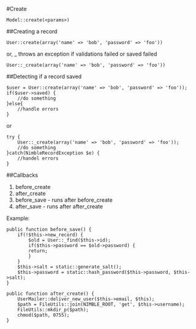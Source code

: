 #Create

	Model::create(<params>)

##Creating a record

	User::create(array('name' => 'bob', 'password' => 'foo'))
	
or, _ throws an exception if validations failed or saved failed

	User::_create(array('name' => 'bob', 'password' => 'foo'))


##Detecting if a record saved

	$user = User::create(array('name' => 'bob', 'password' => 'foo'));
	if($user->saved) {
		//do something
	}else{
		//handle errors
	}

or
	
	try {
		User::_create(array('name' => 'bob', 'password' => 'foo'));
		//do something
	}catch(NimbleRecordException $e) {
		//handel errors
	}
	
##Callbacks

1. before_create
2. after_create
3. before_save - runs after before_create
4. after_save - runs after after_create

Example:

	public function before_save() {
		if(!$this->new_record) {
		 	$old = User::_find($this->id);
		 	if($this->password == $old->password) {
		   	return;
		 	}
		}
		$this->salt = static::generate_salt();
		$this->password = static::hash_password($this->password, $this->salt);
	}

	public function after_create() {
		UserMailer::deliver_new_user($this->email, $this);
		$path = FileUtils::join(NIMBLE_ROOT, 'get', $this->username);
		FileUtils::mkdir_p($path);
		chmod($path, 0755);
	}
